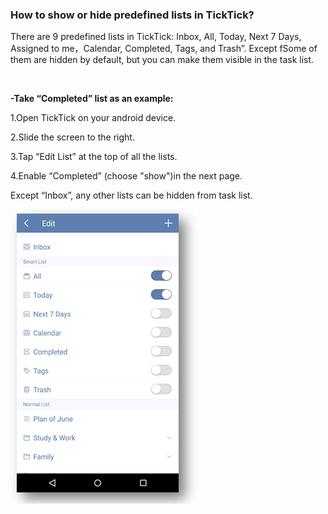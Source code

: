 ### How to show or hide predefined lists in TickTick?
There are 9 predefined lists in TickTick: Inbox, All, Today, Next 7 Days, Assigned to me，Calendar, Completed, Tags,  and Trash”. Except fSome of them are hidden by default, but you can make them visible in the task list.

<br />

**-Take “Completed” list as an example:**

1.Open TickTick on your android device.

2.Slide the screen to the right.

3.Tap “Edit List” at the top of all the lists.

4.Enable “Completed” (choose "show")in the next page.

Except “Inbox”, any other lists can be hidden from task list.

![](../images/andsmartlist.png)


